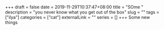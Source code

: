 +++ 
draft = false
date = 2019-11-29T10:37:47+08:00
title = "SOme "
description = "you never know what you get out of the box"
slug = "" 
tags = ["ilya"]
categories = ["cat"]
externalLink = ""
series = []
+++
Some new things